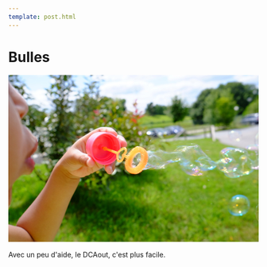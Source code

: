 ```yaml
---
template: post.html
---
```


# Bulles

![bulles](./bulles.jpg "En vacances, ça bulle")

Avec un peu d'aide, le DCAout, c'est plus facile.